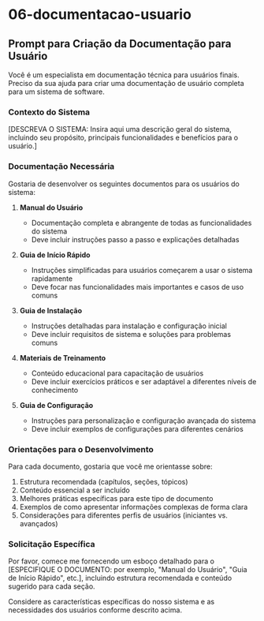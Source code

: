 # 06-documentacao-usuario

## Prompt para Criação da Documentação para Usuário

Você é um especialista em documentação técnica para usuários finais. Preciso da sua ajuda para criar uma documentação de usuário completa para um sistema de software.

### Contexto do Sistema

[DESCREVA O SISTEMA: Insira aqui uma descrição geral do sistema, incluindo seu propósito, principais funcionalidades e benefícios para o usuário.]

### Documentação Necessária

Gostaria de desenvolver os seguintes documentos para os usuários do sistema:

1. **Manual do Usuário**

   - Documentação completa e abrangente de todas as funcionalidades do sistema
   - Deve incluir instruções passo a passo e explicações detalhadas

2. **Guia de Início Rápido**

   - Instruções simplificadas para usuários começarem a usar o sistema rapidamente
   - Deve focar nas funcionalidades mais importantes e casos de uso comuns

3. **Guia de Instalação**

   - Instruções detalhadas para instalação e configuração inicial
   - Deve incluir requisitos de sistema e soluções para problemas comuns

4. **Materiais de Treinamento**

   - Conteúdo educacional para capacitação de usuários
   - Deve incluir exercícios práticos e ser adaptável a diferentes níveis de conhecimento

5. **Guia de Configuração**
   - Instruções para personalização e configuração avançada do sistema
   - Deve incluir exemplos de configurações para diferentes cenários

### Orientações para o Desenvolvimento

Para cada documento, gostaria que você me orientasse sobre:

1. Estrutura recomendada (capítulos, seções, tópicos)
2. Conteúdo essencial a ser incluído
3. Melhores práticas específicas para este tipo de documento
4. Exemplos de como apresentar informações complexas de forma clara
5. Considerações para diferentes perfis de usuários (iniciantes vs. avançados)

### Solicitação Específica

Por favor, comece me fornecendo um esboço detalhado para o [ESPECIFIQUE O DOCUMENTO: por exemplo, "Manual do Usuário", "Guia de Início Rápido", etc.], incluindo estrutura recomendada e conteúdo sugerido para cada seção.

Considere as características específicas do nosso sistema e as necessidades dos usuários conforme descrito acima.
